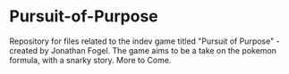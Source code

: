 # Pursuit-of-Purpose
Repository for files related to the indev game titled "Pursuit of Purpose" -created by Jonathan Fogel. The game aims to be a take on the pokemon formula, with a snarky story. More to Come.
